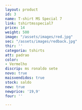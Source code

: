 ```yaml
---
layout: product
id: 3
name: T-shirt MS Special 7
link: tshirtmsspecial7
price: 14
weight: 500
image: "/assets/images/red.jpg"
sec: "/assets/images/redback.jpg"
thir: ''
categoria: tshirts
att: padrao
color:
- Vermelho
discrip: ms ronaldo sete
novo: true
maisvendidos: true
stock: saldo
new: true
newprice: '19,9'
four: ''

---
```

